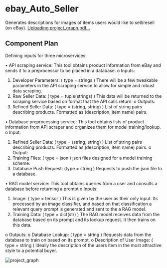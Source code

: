 # ebay_Auto_Seller
Generates descriptions for images of items users would like to sell/resell (on eBay).
[Uploading project_graph.pdf…]()

## Component Plan

Defining inputs for three microservices:
 
•	API scraping service: This tool obtains product information from eBay and sends it to a preprocessor to be placed in a database.
o	Inputs: 
1.	Developer Parameters: ( type = strings )
There will be a few tweakable parameters in the API scraping service to allow for simple and robust data scraping. 
2.	Raw Seller Data: ( type = tuple(strings) )
This data will be returned to the scraping service based on format that the API calls return.
o	Outputs: 
1.	Refined Seller Data: ( type = (string, string) )
List of string pairs describing products. Formatted as (description, item name) pairs.
 
•	Database preprocessing service: This tool obtains lists of product information from API scraper and organizes them for model training/lookup.
o	Input: 
1.	Refined Seller Data: ( type = (string, string) )
List of string pairs describing products. Formatted as (description, item name) pairs.
o	Output:
1.	Training Files: ( type = json )
json files designed for a model training scheme.
2.	Database Push Request: (type = string )
Requests to push the json file to a database.
 
•	RAG model service: This tool obtains queries from a user and consults a database before returning a prompt
o	Inputs: 
1.	Image: ( type = tensor )
This is given by the user as their only input. Its processed by an image classifier, and based on that classification a relevant query prompt is generated and sent to the a RAG model.
2.	Training Data: ( type = dict(str) )
The RAG model receives data from the database based on its prompt and its lookup request. It then trains on this data.
 
o	Outputs:
o	Database Lookup: ( type = string )
Requests data from the database to train on based on its prompt.
o	Description of User Image: ( type = string )
Ideally the description of the users item in the most attractive style to a potential buyer.
 
![project_graph](https://github.com/rfeinberg3/ebay_Auto_Seller/assets/95943957/a0a61ac8-52f8-4a5b-b588-9d5fa1e9c21d)




